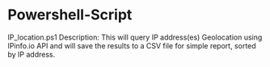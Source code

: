 # Powershell-Script
IP_location.ps1
Description:
This will query IP address(es) Geolocation using IPinfo.io API and will save the results to a CSV file for simple report, sorted by IP address.
